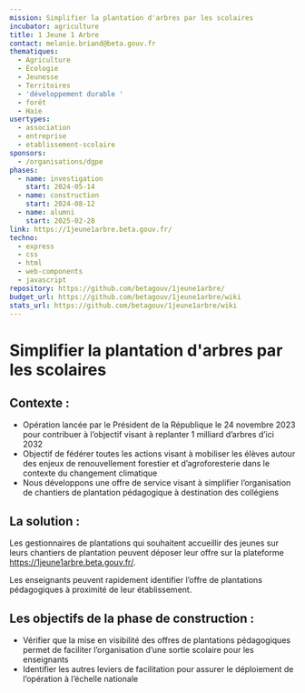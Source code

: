 ```yaml
---
mission: Simplifier la plantation d'arbres par les scolaires
incubator: agriculture
title: 1 Jeune 1 Arbre
contact: melanie.briand@beta.gouv.fr
thematiques:
  - Agriculture
  - Écologie
  - Jeunesse
  - Territoires
  - 'développement durable '
  - forêt
  - Haie
usertypes:
  - association
  - entreprise
  - etablissement-scolaire
sponsors:
  - /organisations/dgpe
phases:
  - name: investigation
    start: 2024-05-14
  - name: construction
    start: 2024-08-12
  - name: alumni
    start: 2025-02-28
link: https://1jeune1arbre.beta.gouv.fr/
techno:
  - express
  - css
  - html
  - web-components
  - javascript
repository: https://github.com/betagouv/1jeune1arbre/
budget_url: https://github.com/betagouv/1jeune1arbre/wiki
stats_url: https://github.com/betagouv/1jeune1arbre/wiki
---
```

# **Simplifier la plantation d'arbres par les scolaires**

## **Contexte :**

- Opération lancée par le Président de la République le 24 novembre 2023 pour contribuer à l’objectif visant à replanter 1 milliard d’arbres d’ici 2032
- Objectif de fédérer toutes les actions visant à mobiliser les élèves autour des enjeux de renouvellement forestier et d’agroforesterie dans le contexte du changement climatique
- Nous développons une offre de service visant à simplifier l’organisation de chantiers de plantation pédagogique à destination des collégiens

## La solution :

Les gestionnaires de plantations qui souhaitent accueillir des jeunes sur leurs chantiers de plantation peuvent déposer leur offre sur la plateforme https://1jeune1arbre.beta.gouv.fr/.

Les enseignants peuvent rapidement identifier l’offre de plantations pédagogiques à proximité de leur établissement.

## **Les objectifs de la phase de construction :**

- Vérifier que la mise en visibilité des offres de plantations pédagogiques permet de faciliter l’organisation d’une sortie scolaire pour les enseignants
- Identifier les autres leviers de facilitation pour assurer le déploiement de l’opération à l’échelle nationale